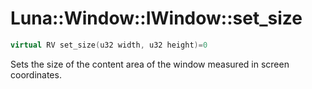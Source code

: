 # Luna::Window::IWindow::set_size

```c++
virtual RV set_size(u32 width, u32 height)=0
```

Sets the size of the content area of the window measured in screen coordinates. 

